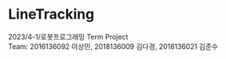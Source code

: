 # LineTracking  
2023/4-1/로봇프로그래밍 Term Project  
Team: 2016136092 이상민, 2018136009 김다경, 2018136021 김준수
